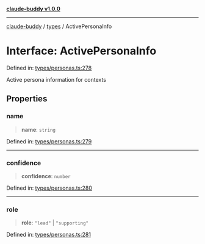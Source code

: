 [**claude-buddy v1.0.0**](../../README.md)

***

[claude-buddy](../../modules.md) / [types](../README.md) / ActivePersonaInfo

# Interface: ActivePersonaInfo

Defined in: [types/personas.ts:278](https://github.com/gsetsero/assistant-integration/blob/911ddf7680199ad668404c191ed66335473fdc65/claude-buddy/src/types/personas.ts#L278)

Active persona information for contexts

## Properties

### name

> **name**: `string`

Defined in: [types/personas.ts:279](https://github.com/gsetsero/assistant-integration/blob/911ddf7680199ad668404c191ed66335473fdc65/claude-buddy/src/types/personas.ts#L279)

***

### confidence

> **confidence**: `number`

Defined in: [types/personas.ts:280](https://github.com/gsetsero/assistant-integration/blob/911ddf7680199ad668404c191ed66335473fdc65/claude-buddy/src/types/personas.ts#L280)

***

### role

> **role**: `"lead"` \| `"supporting"`

Defined in: [types/personas.ts:281](https://github.com/gsetsero/assistant-integration/blob/911ddf7680199ad668404c191ed66335473fdc65/claude-buddy/src/types/personas.ts#L281)
